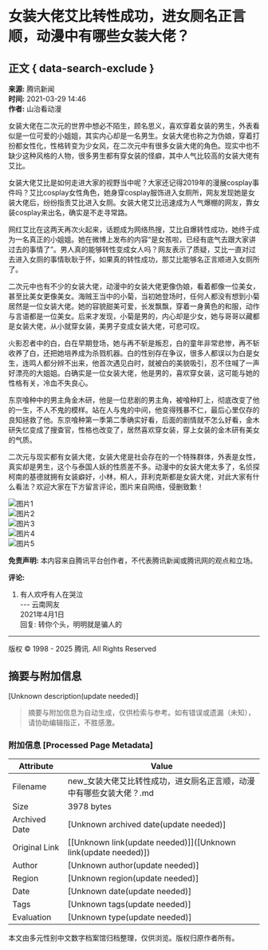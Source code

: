 # 女装大佬艾比转性成功，进女厕名正言顺，动漫中有哪些女装大佬？

## 正文 { data-search-exclude }


**来源:** 腾讯新闻  
**时间:** 2021-03-29 14:46  
**作者:** 山治看动漫  

女装大佬在二次元的世界中想必不陌生，顾名思义，喜欢穿着女装的男生，外表看似是一位可爱的小姐姐，其实内心却是一名男生。女装大佬也称之为伪娘，穿着打扮都女性化，性格转变为少女风，在二次元中有很多女装大佬的角色。现实中也不缺少这种风格的人物，很多男生都有穿女装的怪癖，其中人气比较高的女装大佬有艾比。

女装大佬艾比是如何走进大家的视野当中呢？大家还记得2019年的漫展cosplay事件吗？艾比cosplay女性角色，她身穿cosplay服饰进入女厕所，网友发现她是女装大佬后，纷纷指责艾比进入女厕。女装大佬艾比迅速成为人气爆棚的网友，靠女装cosplay来出名，确实是不走寻常路。

网红艾比在这两天再次火起来，话题成为网络热搜，艾比自爆转性成功，她终于成为一名真正的小姐姐。她在微博上发布的内容“是女孩啦，已经有底气去跟大家讲过去的事情了”。男人真的能够转性变成女人吗？网友表示了质疑，艾比一直对过去进入女厕的事情耿耿于怀，如果真的转性成功，那艾比能够名正言顺进入女厕所了。

二次元中也有不少的女装大佬，动漫中的女装大佬更像伪娘，看着都像一位美女，甚至比美女更像美女。海贼王当中的小菊，当初她登场时，任何人都没有想到小菊居然是一位女装大佬。她的容貌甜美可爱，长发飘飘，穿着一身黄色的和服，动作与言语都是一位美女。后来才发现，小菊是男的，内心却是少女，她与哥哥以藏都是女装大佬，从小就穿女装，美男子变成女装大佬，可悲可叹。

火影忍者中的白，白在早期登场，她与再不斩是叛忍，白的童年非常悲惨，再不斩收养了白，还把她培养成为杀戮机器。白的性别存在争议，很多人都误以为白是女生，连鸣人都分辨不出来，他首次遇见白时，就被白的美貌吸引，忍不住喊了一声好漂亮的大姐姐。白确实是一位女装大佬，他是男的，喜欢穿女装，这可能与她的性格有关，冷血不失良心。

东京喰种中的男主角金木研，他是一位悲剧的男主角，被喰种盯上，彻底改变了他的一生，不人不鬼的模样。站在人与鬼的中间，他变得残暴不仁，最后心里仅存的良知拯救了他。东京喰种第一季第二季确实好看，后面的剧情就不怎么好看，金木研失忆变成了搜查官，性格也改变了，居然喜欢穿女装，穿上女装的金木研有美女的气质。

二次元与现实都有女装大佬，女装大佬是社会存在的一个特殊群体，外表是女性，真实却是男生，这个与泰国人妖的性质差不多。动漫中的女装大佬太多了，名侦探柯南的基德就拥有女装癖好，小林，桐人，菲利克斯都是女装大佬，对此大家有什么看法？欢迎大家在下方留言评论，图片来自网络，侵删致歉！

![图片1](http://inews.gtimg.com/newsapp_bt/0/13349500420/641)  
![图片2](http://inews.gtimg.com/newsapp_bt/0/13349501997/641)  
![图片3](http://inews.gtimg.com/newsapp_bt/0/13349503251/641)  
![图片4](http://inews.gtimg.com/newsapp_bt/0/13349504018/641)  
![图片5](http://inews.gtimg.com/newsapp_bt/0/13349504910/641)  

**免责声明:** 本内容来自腾讯平台创作者，不代表腾讯新闻或腾讯网的观点和立场。  

**评论:**  
1. 有人欢呼有人在哭泣  
   --- 云南网友  
   2021年4月1日  
   回复: 转你个头，明明就是骗人的

---

版权 © 1998 - 2025 腾讯. All Rights Reserved
<!-- tcd_original_link https://new.qq.com/rain/a/20210329A06KJN00 -->


## 摘要与附加信息

<!-- tcd_abstract -->
[Unknown description(update needed)]
<!-- tcd_abstract_end -->

> 摘要与附加信息为自动生成，仅供检索与参考。如有错误或遗漏（未知），请协助编辑指正，不胜感激。

### 附加信息 [Processed Page Metadata]

| Attribute       | Value                                  |
|-----------------|----------------------------------------|
| Filename        | new_女装大佬艾比转性成功，进女厕名正言顺，动漫中有哪些女装大佬？.md                             |
| Size            | 3978 bytes                           |
| Archived Date   | [Unknown archived date(update needed)]                             |
| Original Link   | [[Unknown link(update needed)]]([Unknown link(update needed)])                       |
| Author          | [Unknown author(update needed)]                               |
| Region          | [Unknown region(update needed)]                               |
| Date            | [Unknown date(update needed)]                                 |
| Tags            | [Unknown tags(update needed)]                                 |
| Evaluation            | [Unknown type(update needed)]                                 |
<!-- tcd_table_end -->

本文由多元性别中文数字档案馆归档整理，仅供浏览。版权归原作者所有。
